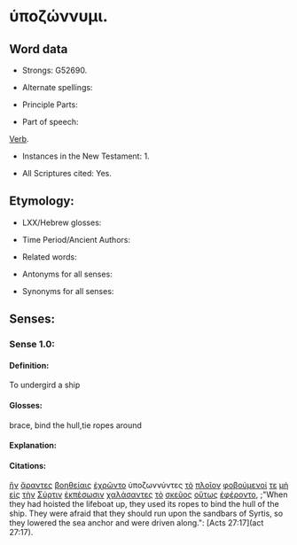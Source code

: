 # ὑποζώννυμι.

<!-- Status: S2=NeedsFinalCheck -->
<!-- Lexica used for edits: BDAG, FFM, LN, A-S -->

## Word data

* Strongs: G52690.


* Alternate spellings:

* Principle Parts: 

* Part of speech: 

[Verb](http://ugg.readthedocs.io/en/latest/verb.html).

* Instances in the New Testament: 1.

* All Scriptures cited: Yes.

## Etymology: 

* LXX/Hebrew glosses: 

* Time Period/Ancient Authors: 

* Related words: 

* Antonyms for all senses:

* Synonyms for all senses: 

## Senses:

### Sense 1.0:

#### Definition: 

To undergird a ship

#### Glosses:

brace, bind the hull,tie ropes around

#### Explanation:

#### Citations:

[ἣν](../G37390/01.md) [ἄραντες](../G01420/01.md) [βοηθείαις](../G09960/01.md) [ἐχρῶντο](../G55300/01.md) ὑποζωννύντες [τὸ](../G35880/01.md) [πλοῖον](../G41430/01.md) [φοβούμενοί](../G53990/01.md) [τε](../G50370/01.md) [μὴ](../G33610/01.md) [εἰς](../G15190/01.md) [τὴν](../G35880/01.md) [Σύρτιν](../G49500/01.md) [ἐκπέσωσιν](../G16010/01.md) [χαλάσαντες](../G54650/01.md) [τὸ](../G35880/01.md) [σκεῦος](../G46320/01.md) [οὕτως](../G37790/01.md) [ἐφέροντο](../G53420/01.md), 
;"When they had hoisted the lifeboat up, they used its ropes to bind the hull of the ship. They were afraid that they should run upon the sandbars of Syrtis, so they lowered the sea anchor and were driven along.":
[Acts 27:17](act 27:17).
